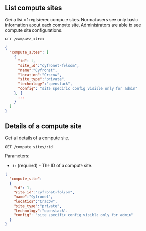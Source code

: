 ## List compute sites

Get a list of registered compute sites. Normal users see only basic information about each compute site. Administrators are able to see compute site configurations.

```
GET /compute_sites
```

```json
{
  "compute_sites": [
    {
      "id": 1,
      "site_id":"cyfronet-folsom",
      "name":"Cyfronet",
      "location":"Cracow",
      "site_type":"private",
      "technology":"openstack",
      "config": "site specific config visible only for admin"
    }, {
      ...
    }
  ]
}
```

## Details of a compute site

Get all details of a compute site.

```
GET /compute_sites/:id
```

Parameters:

+ `id` (required) - The ID of a compute site.

```json
{
  "compute_site":
  {
    "id": 1,
    "site_id":"cyfronet-folsom",
    "name":"Cyfronet",
    "location":"Cracow",
    "site_type":"private",
    "technology":"openstack",
    "config": "site specific config visible only for admin"
  }
}
```